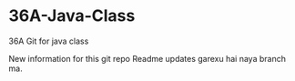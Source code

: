 # 36A-Java-Class
36A Git for java class

New information for this git repo
Readme updates garexu hai naya branch ma.

